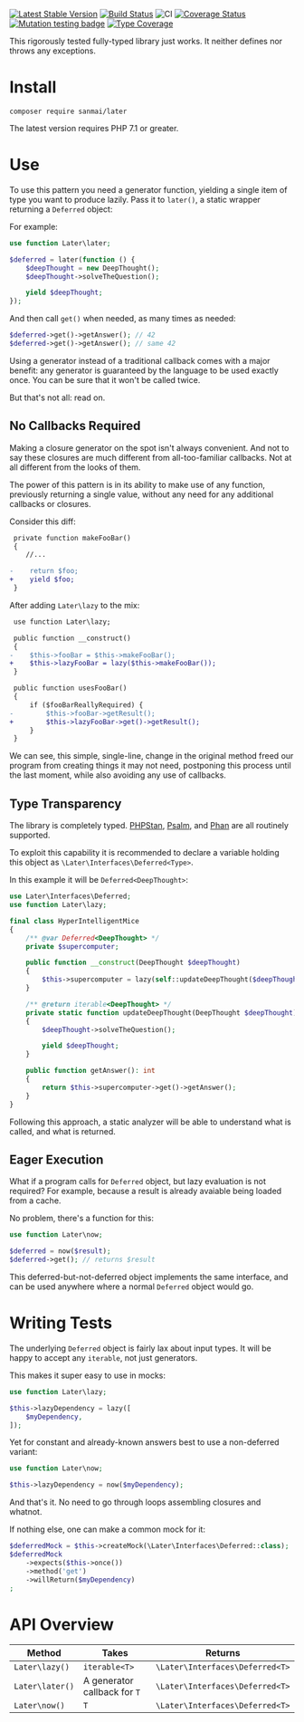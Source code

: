 [![Latest Stable Version](https://poser.pugx.org/sanmai/later/v/stable)](https://packagist.org/packages/sanmai/later)
[![Build Status](https://travis-ci.com/sanmai/later.svg?branch=master)](https://travis-ci.com/sanmai/later)
![CI](https://github.com/sanmai/later/workflows/CI/badge.svg)
[![Coverage Status](https://coveralls.io/repos/github/sanmai/later/badge.svg?branch=master)](https://coveralls.io/github/sanmai/later?branch=master)
[![Mutation testing badge](https://badge.stryker-mutator.io/github.com/sanmai/later/master)](https://infection.github.io/)
[![Type Coverage](https://shepherd.dev/github/sanmai/later/coverage.svg)](https://shepherd.dev/github/sanmai/later)

This rigorously tested fully-typed library just works. It neither defines nor throws any exceptions.

# Install

    composer require sanmai/later

The latest version requires PHP 7.1 or greater.

# Use 

To use this pattern you need a generator function, yielding a single item of type you want to produce lazily. Pass it to `later()`, a static wrapper returning a `Deferred` object:

For example:

```php
use function Later\later;

$deferred = later(function () {
    $deepThought = new DeepThought();
    $deepThought->solveTheQuestion();

    yield $deepThought;
});
```

And then call `get()` when needed, as many times as needed:

```php
$deferred->get()->getAnswer(); // 42
$deferred->get()->getAnswer(); // same 42
```

Using a generator instead of a traditional callback comes with a major benefit: any generator is guaranteed by the language to be used exactly once. You can be sure that it won't be called twice.

But that's not all: read on.

## No Callbacks Required

Making a closure generator on the spot isn't always convenient. And not to say these closures are much different from all-too-familiar callbacks. Not at all different from the looks of them.

The power of this pattern is in its ability to make use of any function, previously returning a single value, without any need for any additional callbacks or closures.

Consider this diff:

```diff
 private function makeFooBar()
 {
    //...

-    return $foo;
+    yield $foo;
 }
```

After adding `Later\lazy` to the mix:

```diff
 use function Later\lazy;

 public function __construct()
 {
-    $this->fooBar = $this->makeFooBar();
+    $this->lazyFooBar = lazy($this->makeFooBar());
 }

 public function usesFooBar()
 {
     if ($fooBarReallyRequired) {
-        $this->fooBar->getResult();
+        $this->lazyFooBar->get()->getResult();
     }
 }
```

We can see, this simple, single-line, change in the original method freed our program from creating things it may not need, postponing this process until the last moment, while also avoiding any use of callbacks.

## Type Transparency

The library is completely typed. [PHPStan](https://github.com/phpstan/phpstan), [Psalm](https://github.com/vimeo/psalm), and [Phan](https://github.com/phan/phan) are all routinely supported.

To exploit this capability it is recommended to declare a variable holding this object as `\Later\Interfaces\Deferred<Type>`.

In this example it will be `Deferred<DeepThought>`:

```php
use Later\Interfaces\Deferred;
use function Later\lazy;

final class HyperIntelligentMice
{
    /** @var Deferred<DeepThought> */
    private $supercomputer;

    public function __construct(DeepThought $deepThought)
    {
        $this->supercomputer = lazy(self::updateDeepThought($deepThought));
    }

    /** @return iterable<DeepThought> */
    private static function updateDeepThought(DeepThought $deepThought): iterable
    {
        $deepThought->solveTheQuestion();

        yield $deepThought;
    }

    public function getAnswer(): int
    {
        return $this->supercomputer->get()->getAnswer();
    }
}
```

Following this approach, a static analyzer will be able to understand what is called, and what is returned.

## Eager Execution

What if a program calls for `Deferred` object, but lazy evaluation is not required? For example, because a result is already avaiable being loaded from a cache.

No problem, there's a function for this:

```php
use function Later\now;

$deferred = now($result);
$deferred->get(); // returns $result
```

This deferred-but-not-deferred object implements the same interface, and can be used anywhere where a normal `Deferred` object would go.

# Writing Tests

The underlying `Deferred` object is fairly lax about input types. It will be happy to accept any `iterable`, not just generators. 

This makes it super easy to use in mocks:

```php
use function Later\lazy;

$this->lazyDependency = lazy([
    $myDependency,
]);
```

Yet for constant and already-known answers best to use a non-deferred variant:

```php
use function Later\now;

$this->lazyDependency = now($myDependency);
```

And that's it. No need to go through loops assembling closures and whatnot.

If nothing else, one can make a common mock for it:

```php
$deferredMock = $this->createMock(\Later\Interfaces\Deferred::class);
$deferredMock
    ->expects($this->once())
    ->method('get')
    ->willReturn($myDependency)
;
```

# API Overview

|  Method            | Takes                         | Returns     |
| ------------------ | ----------------------------- | ----------- |
| `Later\lazy()` | `iterable<T>` | `\Later\Interfaces\Deferred<T>` |
| `Later\later()` | A generator callback for `T`  | `\Later\Interfaces\Deferred<T>` |
| `Later\now()` | `T`  | `\Later\Interfaces\Deferred<T>` |
